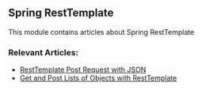 ## Spring RestTemplate

This module contains articles about Spring RestTemplate

### Relevant Articles:
- [RestTemplate Post Request with JSON](https://www.baeldung.com/spring-resttemplate-post-json)
- [Get and Post Lists of Objects with RestTemplate](https://www.baeldung.com/spring-rest-template-list)
